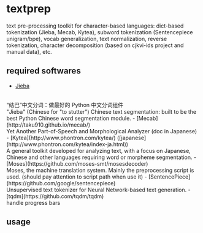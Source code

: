 # textprep
text pre-processing toolkit for character-based languages: dict-based
tokenization (Jieba, Mecab, Kytea), subword tokenization (Sentencepiece
unigram/bpe), vocab generalization, text normalization, reverse tokenization,
character decomposition (based on cjkvi-ids project and manual data), etc.

## required softwares
- [Jieba](https://github.com/fxsjy/jieba)
<br/>
“结巴”中文分词：做最好的 Python 中文分词组件
<br/>
"Jieba" (Chinese for "to stutter") Chinese text segmentation: built to be the best Python Chinese word segmentation module.
- [Mecab](http://taku910.github.io/mecab/)
<br/>
Yet Another Part-of-Speech and Morphological Analyzer (doc in Japanese)
- [Kytea](http://www.phontron.com/kytea/) ([japanese](http://www.phontron.com/kytea/index-ja.html))
<br/>
A general toolkit developed for analyzing text, with a focus on Japanese, Chinese and other languages requiring word or morpheme segmentation.
- [Moses](https://github.com/moses-smt/mosesdecoder)
<br/>
Moses, the machine translation system. Mainly the preprocessing script is used. (should pay attention to script path when use it)
- [SentencePiece](https://github.com/google/sentencepiece)<br/>
Unsupervised text tokenizer for Neural Network-based text generation.
- [tqdm](https://github.com/tqdm/tqdm)<br/>
  handle progress bars

## usage
